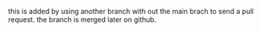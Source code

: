 this
is
added
by
using
another
branch
with
out
the
main
brach
to
send
a
pull
request.
the
branch
is
merged
later
on
github.
